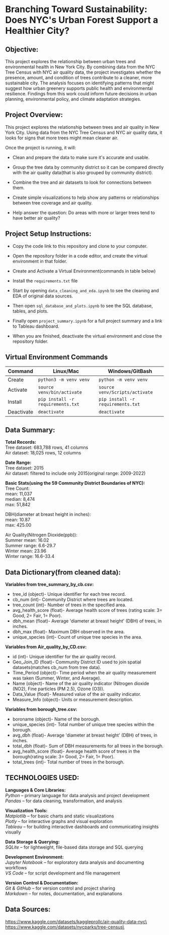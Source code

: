 # Branching Toward Sustainability: Does NYC's Urban Forest Support a Healthier City?
## Objective:
This project explores the relationship between urban trees and environmental health in New York City. By combining data from the NYC Tree Census with NYC air quality data, the project investigates whether the presence, amount, and condition of trees contribute to a cleaner, more sustainable city. The analysis focuses on identifying patterns that might suggest how urban greenery supports public health and environmental resilience. Findings from this work could inform future decisions in urban planning, environmental policy, and climate adaptation strategies.



## Project Overview:

This project explores the relationship between trees and air quality in New York City. Using data from the NYC Tree Census and NYC air quality data, it looks for signs that more trees might mean cleaner air.

Once the project is running, it will:

+ Clean and prepare the data to make sure it's accurate and usable.

+ Group the tree data by community district so it can be compared directly with the air quality data(that is also grouped by community district).

+ Combine the tree and air datasets to look for connections between them.

+ Create simple visualizations to help show any patterns or relationships between tree coverage and air quality.

+ Help answer the question: Do areas with more or larger trees tend to have better air quality?





## Project Setup Instructions:

+ Copy the code link to this repository and clone to your computer.
+ Open the repository folder in a code editor, and create the virtual environment in that folder.
+ Create and Activate a Virtual Environment(commands in table below)
+ Install the `requirements.txt` file

+ Start by opening `data_cleaning_and_eda.ipynb`  to see the cleaning and EDA of original data sources.
+ Then open `sql_database_and_plots.ipynb` to see the SQL database, tables, and plots.
+ Finally open `project_summary.ipynb` for a full project summary and a link to Tableau dashboard.
+ When you are finished, deactivate the virtual environment and close the repository folder.

## Virtual Environment Commands 
| **Command** |           **Linux/Mac**               |         **Windows/GitBash**          |
| ----------  | ------------------------------------- | ------------------------------------ |
|  Create     |    `python3 -m venv venv`             |   `python -m venv venv`              |
|  Activate   |    `source venv/bin/activate`         |   `source venv/Scripts/activate`     |
|  Install    |    `pip install -r requirements.txt`  |   `pip install -r requirements.txt`  |
|  Deactivate |    `deactivate`                       |   `deactivate`                       |




## Data Summary:  

**Total Records:**\
Tree dataset:   683,788 rows,  41 columns\
Air dataset:    18,025 rows,  12 columns

**Date Range:**\
Tree dataset: 2015\
Air dataset: filtered to include only 2015(original range: 2009-2022)

**Basic Stats(using the 59 Community District Boundaries of NYC):**\
Tree Count:\
    mean: 11,037\
    median: 8,474\
    max: 51,842

DBH(diameter at breast height in inches):\
    mean: 10.87\
    max: 425.00

Air Quality(Nitrogen Dioxide(ppb)):\
    Summer mean: 16.02\
    Summer range: 6.6-29.7\
    Winter mean: 23.96\
    Winter range: 16.6-33.4






## Data Dictionary(from cleaned data):

**Variables from tree_summary_by_cb.csv:**
+ tree_id (object)- Unique identifier for each tree record.
+ cb_num (int)-  Community District where trees are located.
+ tree_count (int)-  Number of trees in the specified area.
+ avg_health_score (float)-  Average health score of trees (rating scale: 3= Good, 2= Fair, 1= Poor).
+ dbh_mean (float)-  Average 'diameter at breast height' (DBH) of trees, in inches.
+ dbh_max	(float)-  Maximum DBH observed in the area.
+ unique_species (int)-  Count of unique tree species in the area.

**Variables from Air_quality_by_CD.csv:**
+ id	(int)-  Unique identifier for the air quality record.
+ Geo_Join_ID	(float)-  Community District ID used to join spatial datasets(matches cb_num from tree data).
+ Time_Period	(object)-  Time period when the air quality measurement was taken (Summer, Winter, and Average).
+ Name (object)-  Name of the air quality indicator (Nitrogen dioxide (NO2), Fine particles (PM 2.5), Ozone (O3)).
+ Data_Value (float)-  Measured value of the air quality indicator.
+ Measure_Info (object)-  Units or measurement description.

**Variables from borough_tree.csv:**
+ boroname (object)-	Name of the borough.
+ unique_species (int)-  Total number of unique tree species within the borough.
+ avg_dbh (float)-  Average 'diameter at breast height' (DBH) of trees, in inches.
+ total_dbh (float)-  Sum of DBH measurements for all trees in the borough.
+ avg_health_score (float)-  Average health score of trees in the borough(rating scale: 3= Good, 2= Fair, 1= Poor).
+ total_trees	(int)-  Total number of trees in the borough.






## TECHNOLOGIES USED:

**Languages & Core Libraries:**\
_Python_ – primary language for data analysis and project development\
_Pandas_ – for data cleaning, transformation, and analysis

**Visualization Tools:**\
_Matplotlib_ – for basic charts and static visualizations\
_Plotly_ – for interactive graphs and visual exploration\
_Tableau_ – for building interactive dashboards and communicating insights visually

**Data Storage & Querying:**\
_SQLite_ – for lightweight, file-based data storage and SQL querying

**Development Environment:**\
_Jupyter Notebook_ – for exploratory data analysis and documenting workflows\
_VS Code_ – for script development and file management

**Version Control & Documentation:**\
_Git & GitHub_ – for version control and project sharing\
_Markdown_ – for notes, documentation, and explanations





## Data Sources:
https://www.kaggle.com/datasets/kaggleprollc/air-quality-data-nyc\
https://www.kaggle.com/datasets/nycparks/tree-census\

